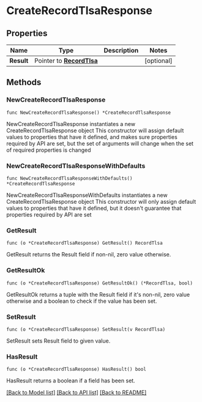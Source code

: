 # CreateRecordTlsaResponse

## Properties

Name | Type | Description | Notes
------------ | ------------- | ------------- | -------------
**Result** | Pointer to [**RecordTlsa**](RecordTlsa.md) |  | [optional] 

## Methods

### NewCreateRecordTlsaResponse

`func NewCreateRecordTlsaResponse() *CreateRecordTlsaResponse`

NewCreateRecordTlsaResponse instantiates a new CreateRecordTlsaResponse object
This constructor will assign default values to properties that have it defined,
and makes sure properties required by API are set, but the set of arguments
will change when the set of required properties is changed

### NewCreateRecordTlsaResponseWithDefaults

`func NewCreateRecordTlsaResponseWithDefaults() *CreateRecordTlsaResponse`

NewCreateRecordTlsaResponseWithDefaults instantiates a new CreateRecordTlsaResponse object
This constructor will only assign default values to properties that have it defined,
but it doesn't guarantee that properties required by API are set

### GetResult

`func (o *CreateRecordTlsaResponse) GetResult() RecordTlsa`

GetResult returns the Result field if non-nil, zero value otherwise.

### GetResultOk

`func (o *CreateRecordTlsaResponse) GetResultOk() (*RecordTlsa, bool)`

GetResultOk returns a tuple with the Result field if it's non-nil, zero value otherwise
and a boolean to check if the value has been set.

### SetResult

`func (o *CreateRecordTlsaResponse) SetResult(v RecordTlsa)`

SetResult sets Result field to given value.

### HasResult

`func (o *CreateRecordTlsaResponse) HasResult() bool`

HasResult returns a boolean if a field has been set.


[[Back to Model list]](../README.md#documentation-for-models) [[Back to API list]](../README.md#documentation-for-api-endpoints) [[Back to README]](../README.md)


